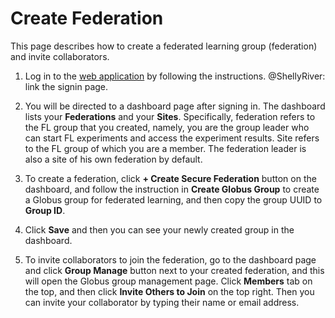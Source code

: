 # Create Federation

This page describes how to create a federated learning group (federation) and invite collaborators.

1. Log in to the [web application](https://appflx.link) by following the instructions. @ShellyRiver: link the signin page.

2. You will be directed to a dashboard page after signing in. The dashboard lists your **Federations** and your **Sites**. Specifically, federation refers to the FL group that you created, namely, you are the group leader who can start FL experiments and access the experiment results. Site refers to the FL group of which you are a member. The federation leader is also a site of his own federation by default.

3. To create a federation, click **+ Create Secure Federation** button on the dashboard, and follow the instruction in **Create Globus Group** to create a Globus group for federated learning, and then copy the group UUID to **Group ID**. 

4. Click **Save** and then you can see your newly created group in the dashboard.

5. To invite collaborators to join the federation, go to the dashboard page and click **Group Manage** button next to your created federation, and this will open the Globus group management page. Click **Members** tab on the top, and then click **Invite Others to Join** on the top right. Then you can invite your collaborator by typing their name or email address.